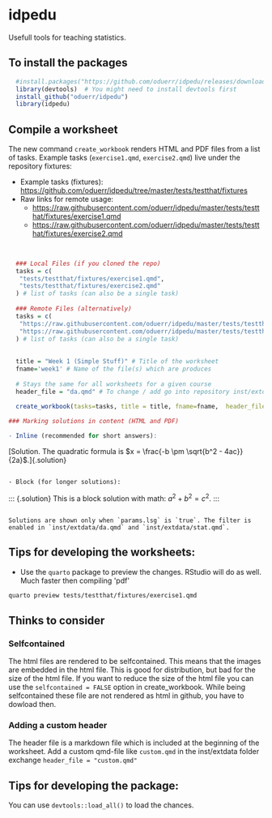 idpedu
======

Usefull tools for teaching statistics.

## To install the packages

```r
  #install.packages("https://github.com/oduerr/idpedu/releases/download/quarto_1st/idpedu_0.1.tar.gz", repos = NULL, type = "source")
  library(devtools)  # You might need to install devtools first
  install_github("oduerr/idpedu") 
  library(idpedu)
```

## Compile a worksheet
The new command `create_workbook` renders HTML and PDF files from a list of tasks. Example tasks (`exercise1.qmd`, `exercise2.qmd`) live under the repository fixtures:

- Example tasks (fixtures): https://github.com/oduerr/idpedu/tree/master/tests/testthat/fixtures
- Raw links for remote usage:
  - https://raw.githubusercontent.com/oduerr/idpedu/master/tests/testthat/fixtures/exercise1.qmd
  - https://raw.githubusercontent.com/oduerr/idpedu/master/tests/testthat/fixtures/exercise2.qmd

```r
  
  
  ### Local Files (if you cloned the repo)
  tasks = c(
   "tests/testthat/fixtures/exercise1.qmd",
   "tests/testthat/fixtures/exercise2.qmd"
  ) # list of tasks (can also be a single task)
  
  ### Remote Files (alternatively)
  tasks = c(
   "https://raw.githubusercontent.com/oduerr/idpedu/master/tests/testthat/fixtures/exercise1.qmd",
   "https://raw.githubusercontent.com/oduerr/idpedu/master/tests/testthat/fixtures/exercise2.qmd"
  ) # list of tasks (can also be a single task)
  
  
  title = "Week 1 (Simple Stuff)" # Title of the worksheet
  fname='week1' # Name of the file(s) which are produces
  
  # Stays the same for all worksheets for a given course
  header_file = "da.qmd" # To change / add go into repository inst/extdata
  
  create_workbook(tasks=tasks, title = title, fname=fname,  header_file=header_file)

### Marking solutions in content (HTML and PDF)

- Inline (recommended for short answers):

```
[Solution. The quadratic formula is $x = \frac{-b \pm \sqrt{b^2 - 4ac}}{2a}$.]{.solution}
```

- Block (for longer solutions):

```
::: {.solution}
This is a block solution with math: $a^2 + b^2 = c^2$.
:::
```

Solutions are shown only when `params.lsg` is `true`. The filter is enabled in `inst/extdata/da.qmd` and `inst/extdata/stat.qmd`.
```

## Tips for developing the worksheets:

- Use the `quarto` package to preview the changes. RStudio will do as well. Much faster then compiling 'pdf'
```bash
quarto preview tests/testthat/fixtures/exercise1.qmd
```

## Thinks to consider

### Selfcontained
The html files are rendered to be selfcontained. This means that the images are embedded in the html file. This is good for distribution, but bad for the size of the html file. If you want to reduce the size of the html file you can use the `selfcontained = FALSE` option in create_workbook. While being selfcontained these file are not rendered as html in github, you have to dowload then.

### Adding a custom header
The header file is a markdown file which is included at the beginning of the worksheet. Add a custom qmd-file like `custom.qmd` in the inst/extdata folder exchange `header_file = "custom.qmd"`


## Tips for developing the package:
You can use `devtools::load_all()` to load the chances.


















